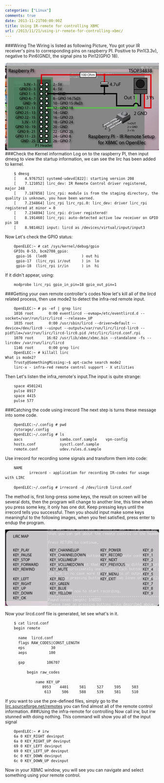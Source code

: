 ```yaml
---
categories: ["Linux"]
comments: true
date: 2013-11-21T00:00:00Z
title: Using IR-remote for controlling XBMC
url: /2013/11/21/using-ir-remote-for-controlling-xbmc/
---
```


###Wiring
The Wiring is listed as following Picture, You got your IR receiver's pins to corresponding pins on raspberry PI. Positive to Pin1(3.3v), negative to Pin6(GND), the signal pins to Pin12(GPIO 18).     

![rasp1.jpg](/images/rasp1.jpg)
###Check the Kernel information
Log on to the raspberry PI, then input dmesg to view the startup information, we can see the lirc has been added to kernel. 

```
	$ dmesg
	[    4.976752] systemd-udevd[822]: starting version 208
	[    7.121052] lirc_dev: IR Remote Control driver registered, major 248 
	[    7.187858] lirc_rpi: module is from the staging directory, the quality is unknown, you have been warned.
	[    7.234864] lirc_rpi lirc_rpi.0: lirc_dev: driver lirc_rpi registered at minor = 0
	[    7.234894] lirc_rpi: driver registered!
	[    8.191460] lirc_rpi: auto-detected active low receiver on GPIO pin 18
	[    8.981462] input: lircd as /devices/virtual/input/input3

```
Now Let's check the GPIO status:

```
	OpenELEC:~ # cat /sys/kernel/debug/gpio 
	GPIOs 0-53, bcm2708_gpio:
	 gpio-16  (led0                ) out hi
	 gpio-17  (lirc_rpi ir/out     ) in  lo
	 gpio-18  (lirc_rpi ir/in      ) in  hi

```
If it didn't appear, using:

```
	modprobe lirc_rpi gpio_in_pin=18 gpio_out_pin=1

```
###Getting your own remote controller's codes
Now let's kill all of the lircd related process, then use mode2 to detect the infra-red remote input.     

```
	OpenELEC:~ # ps -ef | grep lirc
	1016 root       0:00 eventlircd --evmap=/etc/eventlircd.d --socket=/var/run/lirc/lircd --release=_UP
	1035 root       0:00 /usr/sbin/lircd --driver=default --device=/dev/lirc0 --uinput --output=/var/run/lirc/lircd-lirc0 --pidfile=/var/run/lirc/lircd-lirc0.pid /etc/lirc/lircd.conf.rpi
	1070 root      16:02 /usr/lib/xbmc/xbmc.bin --standalone -fs --lircdev /var/run/lirc/lircd
	1146 root       0:00 grep lirc
	OpenELEC:~ # killall lirc
What is mode2?  
	Trusty@SomethingMissing:~$ apt-cache search mode2
	lirc-x - infra-red remote control support - X utilities

```

Then Let's listen the infra_remote's input.The input is quite strange:

```
	space 4501241
	pulse 8917
	space 4415
	pulse 577

```
###Catching the code using irrecord
The next step is turns these message into some code.

```
	OpenELEC:~/.config # pwd
	/storage/.config
	OpenELEC:~/.config # ls
	aacs                 samba.conf.sample    vpn-config
	hosts.conf           sysctl.conf.sample
	remote.conf          udev.rules.d.sample

```
Use irrecord for recording some signals and transform them into code:

```
	NAME
	       irrecord - application for recording IR-codes for usage with LIRC
	
	OpenELEC:~/.config # irrecord -d /dev/lirc0 lircd.conf

```
The method is, first long-press some keys, the result on screen will be several dots, then the program will change to another line, this time when you press some key, it only has one dot. Keep pressing keys until the irrecord tells you successful. Then you should input make some keys meaningful to the following images, when you feel satisfied, press enter to endup the program.     

![LIRCMAP.png](/images/LIRCMAP.png)


Now your lircd.conf file is generated, let see what's in it. 

```
	$ cat lircd.conf
	begin remote
	
	  name  lircd.conf
	  flags RAW_CODES|CONST_LENGTH
	  eps            30
	  aeps          100
	
	  gap          106707
	
	      begin raw_codes
	
	          name KEY_UP
	             8953    4401     581     527     595     503
	              613     506     588     539     581     510

```
	
If you want to use the pre-defined files, simply go to the  [lirc.sourceforge.net/remotes](http://lirc.sourceforge.net/remotes) you can find almost all of the remote control information.
###Using the infra-remote for controlling
Now call irw, but irw stunned with doing nothing. This command will show you all of the input signal

```
	OpenELEC:~ # irw
	6a 0 KEY_RIGHT devinput
	6a 0 KEY_RIGHT_UP devinput
	69 0 KEY_LEFT devinput
	69 0 KEY_LEFT_UP devinput
	6c 0 KEY_DOWN devinput
	6c 0 KEY_DOWN_UP devinput

```
Now in your XBMC window, you will see you can navigate and select something using your remote control.   

